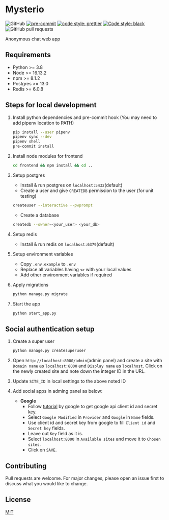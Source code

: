 # Mysterio

![GitHub](https://img.shields.io/github/license/ravisumit33/Mysterio?color=dark%20green)
[![pre-commit](https://img.shields.io/badge/pre--commit-enabled-brightgreen?logo=pre-commit&logoColor=white)](https://github.com/pre-commit/pre-commit)
[![code style: prettier](https://img.shields.io/badge/code_style-prettier-ff69b4.svg?style=flat-square)](https://github.com/prettier/prettier)
[![Code style: black](https://img.shields.io/badge/code%20style-black-000000.svg)](https://github.com/psf/black)
![GitHub pull requests](https://img.shields.io/github/issues-pr/ravisumit33/Mysterio)

[comment]: <> (Add Dependency badge after merging code from dev to master)

Anonymous chat web app

## Requirements

- Python >= 3.8
- Node >= 16.13.2
- npm >= 8.1.2
- Postgres >= 13.0
- Redis >= 6.0.8

## Steps for local development

1. Install python dependencies and pre-commit hook
   (You may need to add pipenv location to PATH)

   ```sh
   pip install --user pipenv
   pipenv sync --dev
   pipenv shell
   pre-commit install
   ```

2. Install node modules for frontend

   ```sh
   cd frontend && npm install && cd ..
   ```

3. Setup postgres

   - Install & run postgres on `localhost:5432`(default)
   - Create a user and give `CREATEDB` permission to the user (for unit testing)

   ```sh
   createuser --interactive --pwprompt
   ```

   - Create a database

   ```sh
   createdb --owner=<your_user> <your_db>
   ```

4. Setup redis

   - Install & run redis on `localhost:6379`(default)

5. Setup environment variables

   - Copy `.env.example` to `.env`
   - Replace all variables having `<>` with your local values
   - Add other environment variables if required

6. Apply migrations

   ```sh
   python manage.py migrate
   ```

7. Start the app

   ```sh
   python start_app.py
   ```

## Social authentication setup

1. Create a super user

   ```sh
   python manage.py createsuperuser
   ```

2. Open `http://localhost:8000/admin`(admin panel) and create a site with
   `Domain name` as `localhost:8000` and `Display name` as `localhost`.
   Click on the newly created site and note down the integer ID in the URL.

3. Update `SITE_ID` in local settings to the above noted ID

4. Add social apps in adming panel as below:
   - **Google**
     - Follow [tutorial](https://developers.google.com/identity/oauth2/web/guides/get-google-api-clientid)
       by google to get google api client id and secret key.
     - Select `Google Modified` in `Provider` and `Google` in `Name` fields.
     - Use client id and secret key from google to fill `Client id` and
       `Secret key` fields.
     - Leave out `Key` field as it is.
     - Select `localhost:8000` in `Available sites` and move it to `Chosen sites`.
     - Click on `SAVE`.

## Contributing

Pull requests are welcome.
For major changes, please open an issue first to discuss what you would like to change.

## License

[MIT](https://choosealicense.com/licenses/mit/)
